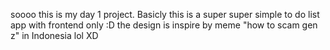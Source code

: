 soooo this is my day 1 project.
Basicly this is a super super simple to do list app with frontend only :D
the design is inspire by meme "how to scam gen z" in Indonesia lol XD
